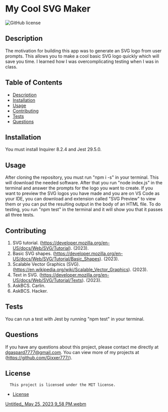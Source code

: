 # My Cool SVG Maker
  ![GitHub license](https://img.shields.io/badge/license-MIT-blue.svg)
 
  ## Description
  The motivation for building this app was to generate an SVG logo from user prompts. This allows you to make a cool basic SVG logo quickly which will save you time. I learned how I was overcomplicating testing when I was in class.
 
  ## Table of Contents
  * [Description](#description)
  * [Installation](#installation)
  * [Usage](#usage)
  * [Contributing](#contributing)
  * [Tests](#tests)
  * [Questions](#questions)
 
  ## Installation
  You must install Inquirer 8.2.4 and Jest 29.5.0.
 
  ## Usage
  After cloning the repository, you must run "npm i -s" in your terminal. This will download the needed software. After that you run "node index.js" in the terminal and answer the prompts for the logo you want to create. If you want to preview the SVG logos you have made and you are on VS Code as your IDE, you can download and extension called "SVG Preview" to view them or you can put the resulting output in the body of an HTML file. To do testing, you run "npm test" in the terminal and it will show you that it passes all three tests.
 
  ## Contributing
  1. SVG tutorial. (https://developer.mozilla.org/en-US/docs/Web/SVG/Tutorial). (2023).
  2. Basic SVG shapes. (https://developer.mozilla.org/en-US/docs/Web/SVG/Tutorial/Basic_Shapes). (2023).
  3. Scalable Vector Graphics (SVG). (https://en.wikipedia.org/wiki/Scalable_Vector_Graphics). (2023).
  4. Text in SVG. (https://developer.mozilla.org/en-US/docs/Web/SVG/Tutorial/Texts). (2023).
  5. AskBCS. Carlin.
  6. AskBCS. Hacker.
  ## Tests
  You can run a test with Jest by running "npm test" in your terminal.
 
  ## Questions
  If you have any questions about this project, please contact me directly at dgaspard7777@gmail.com. You can view more of my projects at (https://github.com/Gixxer777/).
 
  ## License

      This project is licensed under the MIT license.
  
* [License](#license)

[Untitled_ May 25, 2023 9_58 PM.webm](https://github.com/Gixxer777/my-cool-svg-maker/assets/127446403/52a59595-1c9b-4ad9-8e63-a802805cb62d)
